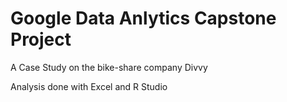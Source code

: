 # Google Data Anlytics Capstone Project

A Case Study on the bike-share company Divvy

Analysis done with Excel and R Studio
